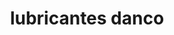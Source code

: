 ---
title: "lubricantes danco"
url: /puerto-la-cruz/lubricantes-danco/
shop: piezas de automóviles
---